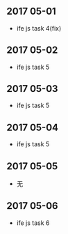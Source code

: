 ## 2017 05-01
* ife js task 4(fix)

## 2017 05-02
* ife js task 5

## 2017 05-03
* ife js task 5

## 2017 05-04
* ife js task 5

## 2017 05-05
* 无

## 2017 05-06
* ife js task 6
